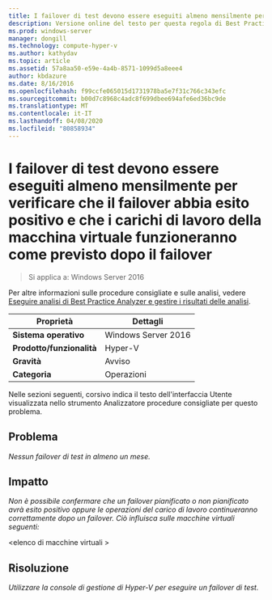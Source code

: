 ```yaml
---
title: I failover di test devono essere eseguiti almeno mensilmente per verificare che il failover abbia esito positivo e che i carichi di lavoro della macchina virtuale funzioneranno come previsto dopo il failover
description: Versione online del testo per questa regola di Best Practices Analyzer.
ms.prod: windows-server
manager: dongill
ms.technology: compute-hyper-v
ms.author: kathydav
ms.topic: article
ms.assetid: 57a8aa50-e59e-4a4b-8571-1099d5a8eee4
author: kbdazure
ms.date: 8/16/2016
ms.openlocfilehash: f99ccfe065015d1731978ba5e7f31c766c343efc
ms.sourcegitcommit: b00d7c8968c4adc8f699dbee694afe6ed36bc9de
ms.translationtype: MT
ms.contentlocale: it-IT
ms.lasthandoff: 04/08/2020
ms.locfileid: "80858934"
---
```

# <a name="test-failovers-should-be-carried-out-at-least-monthly-to-verify-that-failover-will-succeed-and-that-virtual-machine-workloads-will-operate-as-expected-after-failover"></a>I failover di test devono essere eseguiti almeno mensilmente per verificare che il failover abbia esito positivo e che i carichi di lavoro della macchina virtuale funzioneranno come previsto dopo il failover

>Si applica a: Windows Server 2016

Per altre informazioni sulle procedure consigliate e sulle analisi, vedere [Eseguire analisi di Best Practice Analyzer e gestire i risultati delle analisi](https://go.microsoft.com/fwlink/p/?LinkID=223177).  
  
|Proprietà|Dettagli|  
|-|-|  
|**Sistema operativo**|Windows Server 2016| 
|**Prodotto/funzionalità**|Hyper-V|  
|**Gravità**|Avviso|  
|**Categoria**|Operazioni|  
  
Nelle sezioni seguenti, corsivo indica il testo dell'interfaccia Utente visualizzata nello strumento Analizzatore procedure consigliate per questo problema.  
  
## <a name="issue"></a>Problema  
*Nessun failover di test in almeno un mese.*  
  
## <a name="impact"></a>Impatto  
*Non è possibile confermare che un failover pianificato o non pianificato avrà esito positivo oppure le operazioni del carico di lavoro continueranno correttamente dopo un failover. Ciò influisca sulle macchine virtuali seguenti:*  
  
\<elenco di macchine virtuali >  
  
## <a name="resolution"></a>Risoluzione  
*Utilizzare la console di gestione di Hyper-V per eseguire un failover di test.*  
  


